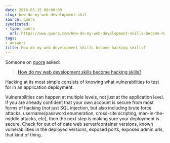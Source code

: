```yaml
---
date: 2016-05-15 00:00:00
slug: how-do-my-web-development-skil
source: quora
syndicated:
- type: quora
  url: https://www.quora.com/How-do-my-web-development-skills-become-hacking-skills/answer/Roy-Tang
tags:
- answers
title: How do my web development skills become hacking skills?
---
```


Someone on [quora](https://quora.com) asked:

> [How do my web development skills become hacking skills?](https://www.quora.com/How-do-my-web-development-skills-become-hacking-skills/answer/Roy-Tang)


Hacking at its most simple consists of knowing what vulnerabilities to test for in an application deployment.

Vulnerabilities can happen at multiple levels, not just at the application level. If you are already confident that your own account is secure from most forms of hacking (not just SQL injection, but also including brute force attacks, username/password enumeration, cross-site scripting, man-in-the-middle attacks, etc), then the next step is making sure your deployment is secure. Check for out of of date web server/container versions, known vulnerabilities in the deployed versions, exposed ports, exposed admin urls, that kind of thing.